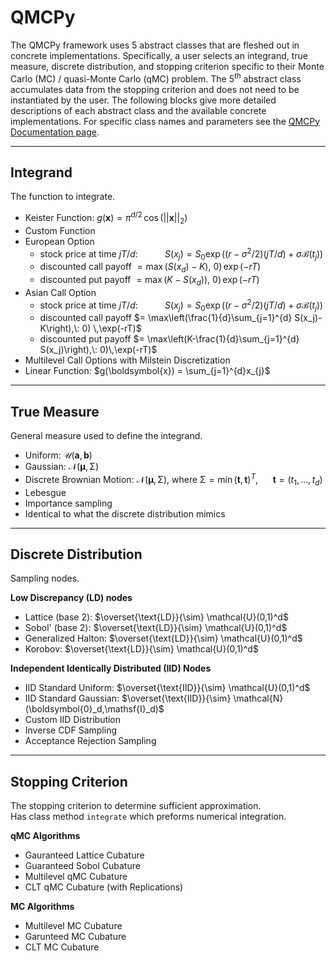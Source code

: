 # QMCPy

The QMCPy framework uses 5 abstract classes that are fleshed out in concrete implementations. Specifically, a user selects an integrand, true measure, discrete distribution, and stopping criterion specific to their Monte Carlo (MC) / quasi-Monte Carlo (qMC) problem. The $5^{th}$ abstract class accumulates data from the stopping criterion and does not need to be instantiated by the user. The following blocks give more detailed descriptions of each abstract class and the available concrete implementations. For specific class names and parameters see the [QMCPy Documentation page](https://qmcpy.readthedocs.io/en/latest/algorithms.html). 

<hr>

## Integrand

The function to integrate.

- Keister Function: $g(\boldsymbol{x}) = \pi^{d/2} \, \cos(||\boldsymbol{x}||_2)$
- Custom Function
- European Option
    - stock price at time $jT/d$: $~~~~~~~~~$ $S(x_j)=S_0\exp\bigl((r-\sigma^2/2)(jT/d)+\sigma\mathcal{B}(t_j)\bigr)$
    - discounted call payoff $= \max\left(S(x_d)-K\right),\: 0)  \,\exp(-rT)$
    - discounted put payoff $= \max\left(K-S(x_d)\right),\: 0)\,\exp(-rT)$
- Asian Call Option
    - stock price at time $jT/d$: $~~~~~~~~~$ $S(x_j)=S_0\exp\bigl((r-\sigma^2/2)(jT/d)+\sigma\mathcal{B}(t_j)\bigr)$
    - discounted call payoff $= \max\left(\frac{1}{d}\sum_{j=1}^{d} S(x_j)-K\right),\: 0)  \,\exp(-rT)$
    - discounted put payoff $= \max\left(K-\frac{1}{d}\sum_{j=1}^{d} S(x_j)\right),\: 0)\,\exp(-rT)$
- Multilevel Call Options with Milstein Discretization 
- Linear Function: $g(\boldsymbol{x}) = \sum_{j=1}^{d}x_{j}$

<hr>

## True Measure

General measure used to define the integrand.

- Uniform: $\mathcal{U}(\boldsymbol{a},\boldsymbol{b})$
- Gaussian: $\mathcal{N}(\boldsymbol{\mu},\mathsf{\Sigma})$
- Discrete Brownian Motion: $\mathcal{N}(\boldsymbol{\mu},\mathsf{\Sigma})$, where $\mathsf{\Sigma} = \min(\boldsymbol{t},\boldsymbol{t})^T$, $~~~~$ $\boldsymbol{t} = (t_1, \ldots, t_d)$
- Lebesgue
- Importance sampling
- Identical to what the discrete distribution mimics

<hr>

## Discrete Distribution

Sampling nodes.

**Low Discrepancy (LD) nodes**

- Lattice (base 2): $\overset{\text{LD}}{\sim}    \mathcal{U}(0,1)^d$
- Sobol' (base 2): $\overset{\text{LD}}{\sim}    \mathcal{U}(0,1)^d$
- Generalized Halton: $\overset{\text{LD}}{\sim}    \mathcal{U}(0,1)^d$
- Korobov: $\overset{\text{LD}}{\sim}    \mathcal{U}(0,1)^d$

**Independent Identically Distributed (IID) Nodes**

- IID Standard Uniform: $\overset{\text{IID}}{\sim}   \mathcal{U}(0,1)^d$
- IID Standard Gaussian: $\overset{\text{IID}}{\sim}  \mathcal{N}(\boldsymbol{0}_d,\mathsf{I}_d)$
- Custom IID Distribution
- Inverse CDF Sampling
- Acceptance Rejection Sampling

<hr>

## Stopping Criterion

The stopping criterion to determine sufficient approximation.\
Has class method `integrate` which preforms numerical integration.

**qMC Algorithms**

- Gauranteed Lattice Cubature
- Guaranteed Sobol Cubature
- Multilevel qMC Cubature
- CLT qMC Cubature (with Replications)

**MC Algorithms**

  - Multilevel MC Cubature
  - Garunteed MC Cubature
  - CLT MC Cubature 
